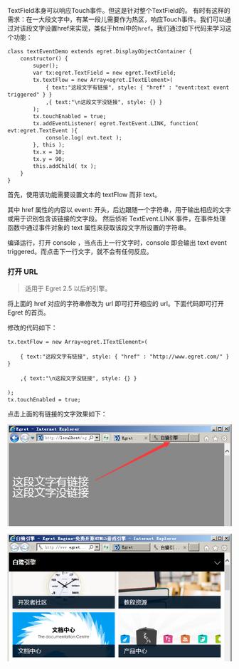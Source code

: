 TextField本身可以响应Touch事件。但这是针对整个TextField的。
有时有这样的需求：在一大段文字中，有某一段儿需要作为热区，响应Touch事件。我们可以通过对该段文字设置href来实现，类似于html中的`href`。我们通过如下代码来学习这个功能：

```
class textEventDemo extends egret.DisplayObjectContainer {
    constructor() {
        super();
        var tx:egret.TextField = new egret.TextField;
        tx.textFlow = new Array<egret.ITextElement>(
            { text:"这段文字有链接", style: { "href" : "event:text event triggered" } }
            ,{ text:"\n这段文字没链接", style: {} }
        );
        tx.touchEnabled = true;
        tx.addEventListener( egret.TextEvent.LINK, function( evt:egret.TextEvent ){
            console.log( evt.text );
        }, this );
        tx.x = 10;
        tx.y = 90;
        this.addChild( tx );
    }
}
```

首先，使用该功能需要设置文本的 textFlow 而非 text。

其中 href 属性的内容以 event: 开头，后边跟随一个字符串，用于输出相应的文字或用于识别包含该链接的文字段。
然后侦听 TextEvent.LINK 事件，在事件处理函数中通过事件对象的 text 属性来获取该段文字所设置的字符串。

编译运行，打开 console ，当点击上一行文字时，console 即会输出 text event triggered。而点击下一行文字，就不会有任何反应。

### 打开 URL 

> 适用于 Egret 2.5 以后的引擎。

将上面的 href 对应的字符串修改为 url 即可打开相应的 url。下面代码即可打开 Egret 的首页。

修改的代码如下：

```
tx.textFlow = new Array<egret.ITextElement>(

    { text:"这段文字有链接", style: { "href" : "http://www.egret.com/" } }

    ,{ text:"\n这段文字没链接", style: {} }

);
tx.touchEnabled = true;
```
点击上面的有链接的文字效果如下：

![](569c85528f453.png)

![](569c8552dd0b0.png)
